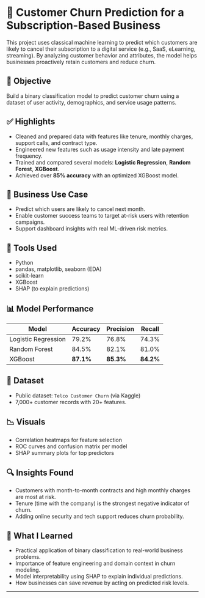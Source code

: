 # 🔄 Customer Churn Prediction for a Subscription-Based Business

This project uses classical machine learning to predict which customers are likely to cancel their subscription to a digital service (e.g., SaaS, eLearning, streaming). By analyzing customer behavior and attributes, the model helps businesses proactively retain customers and reduce churn.

## 📌 Objective

Build a binary classification model to predict customer churn using a dataset of user activity, demographics, and service usage patterns.

## ✅ Highlights
- Cleaned and prepared data with features like tenure, monthly charges, support calls, and contract type.
- Engineered new features such as usage intensity and late payment frequency.
- Trained and compared several models: **Logistic Regression**, **Random Forest**, **XGBoost**.
- Achieved over **85% accuracy** with an optimized XGBoost model.

## 💼 Business Use Case
- Predict which users are likely to cancel next month.
- Enable customer success teams to target at-risk users with retention campaigns.
- Support dashboard insights with real ML-driven risk metrics.

## 🧪 Tools Used
- Python
- pandas, matplotlib, seaborn (EDA)
- scikit-learn
- XGBoost
- SHAP (to explain predictions)

## 📊 Model Performance
| Model             | Accuracy | Precision | Recall |
|------------------|----------|-----------|--------|
| Logistic Regression | 79.2%   | 76.8%     | 74.3%  |
| Random Forest       | 84.5%   | 82.1%     | 81.0%  |
| XGBoost             | **87.1%** | **85.3%** | **84.2%** |

## 📁 Dataset
- Public dataset: `Telco Customer Churn` (via Kaggle)
- 7,000+ customer records with 20+ features.

## 📉 Visuals
- Correlation heatmaps for feature selection
- ROC curves and confusion matrix per model
- SHAP summary plots for top predictors

## 🔍 Insights Found
- Customers with month-to-month contracts and high monthly charges are most at risk.
- Tenure (time with the company) is the strongest negative indicator of churn.
- Adding online security and tech support reduces churn probability.


## 🧠 What I Learned
- Practical application of binary classification to real-world business problems.
- Importance of feature engineering and domain context in churn modeling.
- Model interpretability using SHAP to explain individual predictions.
- How businesses can save revenue by acting on predicted risk levels.

---
